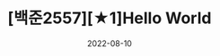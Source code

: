 ---
title:  "[백준2557][★1]Hello World" 

categories:
  - BKJN
tags:
  - [Coding Test,]

toc: true
toc_sticky: true

date: 2022-08-10
last_modified_at: 2023-01-06
---